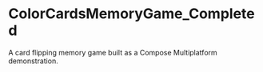 # ColorCardsMemoryGame_Completed
 A card flipping memory game built as a Compose Multiplatform demonstration.
